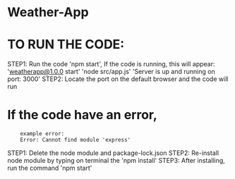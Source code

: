 # Weather-App
# TO RUN THE CODE:
STEP1: Run the code 'npm start',
       If the code is running, this will appear:
        'weatherapp@1.0.0 start'
        'node src/app.js'
        'Server is up and running on port: 3000'
STEP2: Locate the port on the default browser and the code will run

# If the code have an error,
        example error:
        Error: Cannot find module 'express'
STEP1: Delete the node module and package-lock.json
STEP2: Re-install node module by typing on terminal the 'npm install'
STEP3: After installing, run the command 'npm start'

    
    
